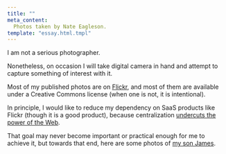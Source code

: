 ```yaml
---
title: ""
meta_content:
  Photos taken by Nate Eagleson.
template: "essay.html.tmpl"
---
```


I am not a serious photographer.

Nonetheless, on occasion I will take digital camera in hand and attempt to
capture something of interest with it.

Most of my published photos are on
[Flickr](https://www.flickr.com/photos/nateeag), and most of them are
available under a Creative Commons license (when one is not, it is
intentional).

In principle, I would like to reduce my dependency on SaaS products like
Flickr (though it is a good product), because centralization
[undercuts the power of the Web](http://redecentralize.org/about/).

That goal may never become important or practical enough for me to achieve
it, but towards that end, here are some photos of
[my son James](/photos/newborn-james/).
